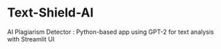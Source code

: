 # Text-Shield-AI
AI Plagiarism Detector : Python-based app using GPT-2 for text analysis with Streamlit UI
